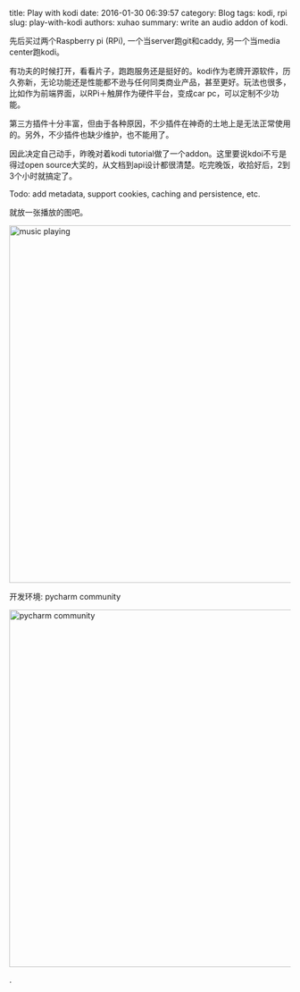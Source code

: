 title: Play with kodi
date: 2016-01-30 06:39:57
category: Blog
tags: kodi, rpi
slug: play-with-kodi
authors: xuhao
summary: write an audio addon of kodi.

先后买过两个Raspberry pi (RPi), 一个当server跑git和caddy, 另一个当media center跑kodi。

有功夫的时候打开，看看片子，跑跑服务还是挺好的。kodi作为老牌开源软件，历久弥新，无论功能还是性能都不逊与任何同类商业产品，甚至更好。玩法也很多，比如作为前端界面，以RPi＋触屏作为硬件平台，变成car pc，可以定制不少功能。

第三方插件十分丰富，但由于各种原因，不少插件在神奇的土地上是无法正常使用的。另外，不少插件也缺少维护，也不能用了。

因此决定自己动手，昨晚对着kodi tutorial做了一个addon。这里要说kdoi不亏是得过open source大奖的，从文档到api设计都很清楚。吃完晚饭，收拾好后，2到3个小时就搞定了。

Todo: add metadata, support cookies, caching and persistence, etc.

就放一张播放的图吧。

<img title="music playing" src="/images/20160129_music_playing_1.jpg" width="640" alt="music playing">

开发环境: pycharm community

<img title="pycharm community" src="/images/20160129_pycharm_edit.png"
width="640" alt="pycharm community">

.
